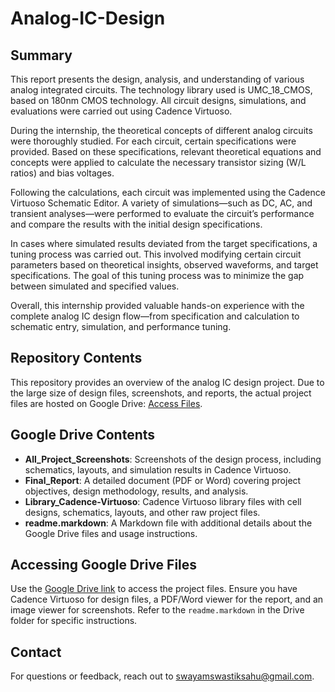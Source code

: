 # Analog-IC-Design

## Summary
This report presents the design, analysis, and understanding of various analog integrated circuits. The technology library used is UMC_18_CMOS, based on 180nm CMOS technology. All circuit designs, simulations, and evaluations were carried out using Cadence Virtuoso.

During the internship, the theoretical concepts of different analog circuits were thoroughly studied. For each circuit, certain specifications were provided. Based on these specifications, relevant theoretical equations and concepts were applied to calculate the necessary transistor sizing (W/L ratios) and bias voltages.

Following the calculations, each circuit was implemented using the Cadence Virtuoso Schematic Editor. A variety of simulations—such as DC, AC, and transient analyses—were performed to evaluate the circuit’s performance and compare the results with the initial design specifications.

In cases where simulated results deviated from the target specifications, a tuning process was carried out. This involved modifying certain circuit parameters based on theoretical insights, observed waveforms, and target specifications. The goal of this tuning process was to minimize the gap between simulated and specified values.

Overall, this internship provided valuable hands-on experience with the complete analog IC design flow—from specification and calculation to schematic entry, simulation, and performance tuning.

## Repository Contents
This repository provides an overview of the analog IC design project. Due to the large size of design files, screenshots, and reports, the actual project files are hosted on Google Drive: [Access Files](https://drive.google.com/drive/folders/1qMyxcCUvIAACHnXmk3WgWktIx5LZQ4Ua?usp=sharing).

## Google Drive Contents
- **All_Project_Screenshots**: Screenshots of the design process, including schematics, layouts, and simulation results in Cadence Virtuoso.
- **Final_Report**: A detailed document (PDF or Word) covering project objectives, design methodology, results, and analysis.
- **Library_Cadence-Virtuoso**: Cadence Virtuoso library files with cell designs, schematics, layouts, and other raw project files.
- **readme.markdown**: A Markdown file with additional details about the Google Drive files and usage instructions.

## Accessing Google Drive Files
Use the [Google Drive link](https://drive.google.com/drive/folders/1qMyxcCUvIAACHnXmk3WgWktIx5LZQ4Ua?usp=sharing) to access the project files. Ensure you have Cadence Virtuoso for design files, a PDF/Word viewer for the report, and an image viewer for screenshots. Refer to the `readme.markdown` in the Drive folder for specific instructions.

## Contact
For questions or feedback, reach out to [swayamswastiksahu@gmail.com](mailto:swayamswastiksahu@gmail.com).
